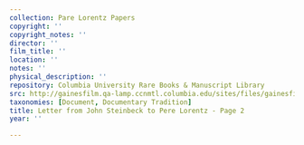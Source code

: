 ```yaml
---
collection: Pare Lorentz Papers
copyright: ''
copyright_notes: ''
director: ''
film_title: ''
location: ''
notes: ''
physical_description: ''
repository: Columbia University Rare Books & Manuscript Library
src: http://gainesfilm.qa-lamp.ccnmtl.columbia.edu/sites/files/gainesfilm/images/110094047.jpg
taxonomies: [Document, Documentary Tradition]
title: Letter from John Steinbeck to Pere Lorentz - Page 2
year: ''

---
```

